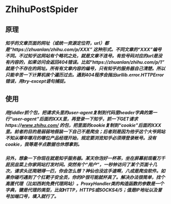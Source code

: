 # ZhihuPostSpider
原理
-------------------
##### 知乎的文章页面的网址（或统一资源定位符，url）都是“https://zhuanlan/zhihu.com/p/XXX” 这种形式。不同文章的“XXX”编号不同。不过知乎这网站有个略坑之处，就是文章不连号。有些号码对应的url是没有内容的，如果访问会返回404错误。比如“https://zhuanlan/zhihu.com/p/1” 就是个不存在的网址。所有有文章内容的编号，只有知乎的服务器自己清楚。所以只能辛苦一下计算机挨个遍历过去。遇到404程序会抛出urllib.error.HTTPError错误，用try-except语句捕捉。
使用
-------------------
##### 用fiddler抓个包，把请求头里的user-agent复制到代码里header字典的第一行“user-agent”后面的XXX里，再登录一下知乎，抓一下GET请求https://www.zhihu.com/ 的包，把里面的cookie复制到“cookie”后面的XXX里。前者的目的是弱弱地假装一下自己不是爬虫；后者则是因为他乎这个大爷网站不知从哪年哪月的哪位产品经理开始，规定要浏览知乎必须得登录帐号。没有cookie，我等是半点数据也休想拿到。
##### 另外，想象一下你现在就是知乎服务器。某天你泡好一杯茶，坐在屏幕前观看万千屁民韭菜上你家网站打发时间。突然有个“用户”，一秒钟访问了某个页面十几次，请求头还简陋得一匹，你会怎么想？神仙也没这手速啊，八成是爬虫软件。如果你碰巧遇到了个扛靶子安全员，你的IP很可能就杯具了。解决办法很简单，找个高匿代理（比如西刺免费代理网站）。ProxyHandler类的构造函数的参数是一个字典，键是代理的类型，比如HTTP，HTTPS或SOCKS4/5；值是IP地址以及冒号加端口号，填入就行了。
